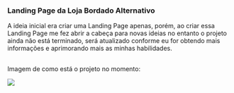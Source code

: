### Landing Page da Loja Bordado Alternativo

A ideia inicial era criar uma Landing Page apenas, porém, ao criar essa Landing Page me fez abrir a cabeça para novas ideias
no entanto o projeto ainda não está terminado, será atualizado conforme eu for obtendo mais informações e aprimorando mais
as minhas habilidades.

##

Imagem de como está o projeto no momento:

<img src="https://user-images.githubusercontent.com/49965909/154629263-27c68767-2b20-4b29-bdf4-96a83749f5a8.PNG">
